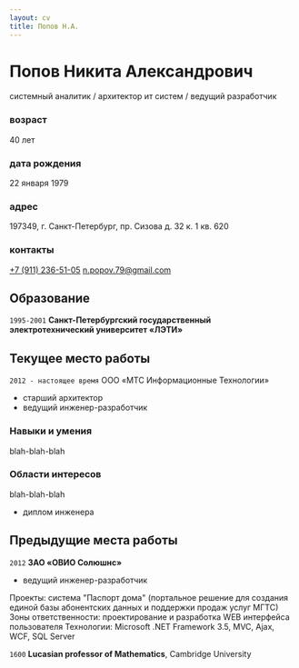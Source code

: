 ```yaml
---
layout: cv
title: Попов Н.А.
---
```


# Попов Никита Александрович
системный аналитик / архитектор ит систем / ведущий разработчик

### возраст
40 лет

### дата рождения
22 января 1979

### адрес
197349, г. Санкт-Петербург, пр. Сизова д. 32 к. 1 кв. 620 

### контакты
<div id="webaddress">
<a href="tel:+79112365105">+7 (911) 236-51-05</a>
<a href="n.popov.79@gmail.com">n.popov.79@gmail.com</a>
</div>

## Образование

`1995-2001`
__Санкт-Петербургский государственный электротехнический университет «ЛЭТИ»__

## Текущее место работы

`2012 - настоящее время`
ООО «МТС Информационные Технологии»

- старший архитектор
- ведущий инженер-разработчик

### Навыки и умения

blah-blah-blah


### Области интересов

blah-blah-blah

- диплом инженера

## Предыдущие места работы

`2012`
__ЗАО «ОВИО Солюшнс»__

- ведущий инженер-разработчик

Проекты: система "Паспорт дома" (портальное решение для создания единой базы абонентских данных и поддержки продаж услуг МГТС)
Зоны ответственности: проектирование и разработка WEB интерфейса пользователя
Технологии: Microsoft .NET Framework 3.5, MVC, Ajax, WCF, SQL Server

`1600`
__Lucasian professor of Mathematics__, Cambridge University


<!-- ### Footer
Last updated: 2019.20.11 -->
